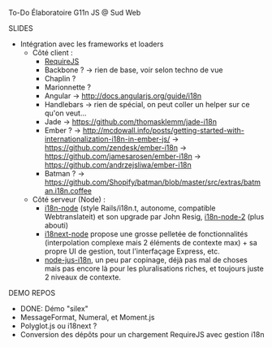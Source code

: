 To-Do Élaboratoire G11n JS @ Sud Web

SLIDES

* Intégration avec les frameworks et loaders
  * Côté client :
    * [RequireJS](http://requirejs.org/docs/api.html#i18n)
    * Backbone ? -> rien de base, voir selon techno de vue
    * Chaplin ?
    * Marionnette ?
    * Angular -> http://docs.angularjs.org/guide/i18n
    * Handlebars -> rien de spécial, on peut coller un helper sur ce qu'on veut…
    * Jade -> https://github.com/thomasklemm/jade-i18n
    * Ember ?
      -> http://mcdowall.info/posts/getting-started-with-internationalization-i18n-in-ember-js/
      -> https://github.com/zendesk/ember-i18n‎
      -> https://github.com/jamesarosen/ember-i18n‎
      -> https://github.com/andrzejsliwa/ember-i18n‎
    * Batman ?
      -> https://github.com/Shopify/batman/blob/master/src/extras/batman.i18n.coffee
  * Côté serveur (Node) :
    * [i18n-node](https://github.com/mashpie/i18n-node) (style Rails/i18n.t, autonome, compatible Webtranslateit) et son upgrade par John Resig, [i18n-node-2](https://github.com/jeresig/i18n-node-2) (plus abouti)
    * [i18next-node](http://i18next.com/node/) propose une grosse pelletée de fonctionnalités (interpolation complexe mais 2 éléments de contexte max) + sa propre UI de gestion, tout l'interfaçage Express, etc.
    * [node-jus-i18n](https://github.com/naholyr/node-jus-i18n), un peu par copinage, déjà pas mal de choses mais pas encore là pour les pluralisations riches, et toujours juste 2 niveaux de contexte.

DEMO REPOS

* DONE: Démo "silex"
* MessageFormat, Numeral, et Moment.js
* Polyglot.js ou i18next ?
* Conversion des dépôts pour un chargement RequireJS avec gestion i18n
